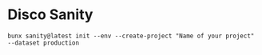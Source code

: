 # Disco Sanity

```
bunx sanity@latest init --env --create-project "Name of your project" --dataset production
```
